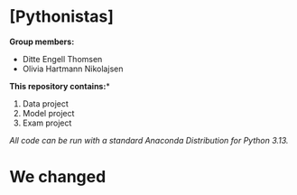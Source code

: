 # [Pythonistas]

**Group members:**
- Ditte Engell Thomsen
- Olivia Hartmann Nikolajsen

**This repository contains:***

1. Data project
1. Model project
1. Exam project

*All code can be run with a standard Anaconda Distribution for Python 3.13.*
# We changed
